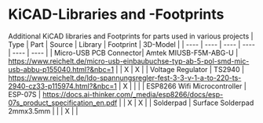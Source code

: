 # KiCAD-Libraries and -Footprints
 Additional KiCAD libraries and Footprints for parts used in various projects
 | Type | Part | Source | Library | Footprint | 3D-Model |
 | ----  | ---- | ---- | ---- | ---- | ---- |
 | Micro-USB PCB Connector| Amtek MIUSB-F5M-ABG-U | https://www.reichelt.de/micro-usb-einbaubuchse-typ-ab-5-pol-smd-mic-usb-abbu-p155040.html?&nbc=1 | | X | X | 
 | Voltage Regulator | TS2940 | https://www.reichelt.de/ldo-spannungsregler-fest-3-3-v-1-a-to-220-ts-2940-cz33-p115974.html?&nbc=1 | X | | |
 | ESP8266 Wifi Microcontroller | ESP-07S | https://docs.ai-thinker.com/_media/esp8266/docs/esp-07s_product_specification_en.pdf | | X | X |
 | Solderpad | Surface Solderpad 2mmx3.5mm | | | X | |
 
